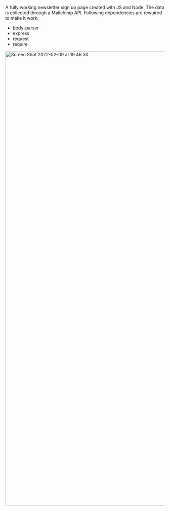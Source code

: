 A fully working newsletter sign up page created with JS and Node.
The data is collected through a Mailchimp API. Following dependencies are rewuired to make it work:
- body-parser
- express
- request
- require

<img width="1435" alt="Screen Shot 2022-02-09 at 19 46 30" src="https://user-images.githubusercontent.com/94465852/153258580-257e4eaf-4f9a-42a0-bdcc-ab315a0781c6.png">

